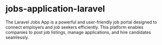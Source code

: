 # jobs-application-laravel
The Laravel Jobs App is a powerful and user-friendly job portal designed to connect employers and job seekers efficiently. This platform enables companies to post job listings, manage applications, and hire candidates seamlessly.
